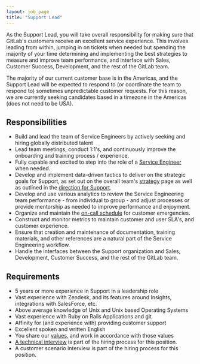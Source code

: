 ```yaml
---
layout: job_page
title: "Support Lead"
---
```


As the Support Lead, you will take overall responsibility for making sure that GitLab's customers receive an excellent service experience. This involves leading from within, jumping in on tickets when needed but spending the majority of your time determining and implementing the best strategies to measure and improve team performance, and interface with Sales, Customer Success, Development, and the rest of the GitLab team.

The majority of our current customer base is in the Americas, and the Support Lead will be expected to respond to (or coordinate the team to respond to) sometimes unpredictable customer requests. For this reason, we are currently seeking candidates based in a timezone in the Americas (does not need to be USA). 


## Responsibilities

- Build and lead the team of Service Engineers by actively seeking and hiring globally distributed talent
- Lead team meetings, conduct 1:1's, and continuously improve the onboarding and training process / experience.
- Fully capable and excited to step into the role of a [Service Engineer](https://about.gitlab.com/jobs/service-engineer) when needed.
- Develop and implement data-driven tactics to deliver on the strategic goals for Support, as set out on the overall team's [strategy](https://about.gitlab.com/strategy/) page as well as outlined in the [direction for Support](https://about.gitlab.com/handbook/support/#support-direction).
- Develop and use various analytics to review the Service Engineering team performance - from individual to group - and adjust processes or provide mentorship as needed to improve performance and enjoyment.
- Organize and maintain the [on-call schedule](https://about.gitlab.com/handbook/support/on-call) for customer emergencies.
- Construct and monitor metrics to maintain customer and user SLA's, and customer experience.
- Ensure that creation and maintenance of documentation, training materials, and other references are a natural part of the Service Engineering workflow.
- Handle the interfaces between the Support organization and Sales, Development, Customer Success, and the rest of the GitLab team.

## Requirements

- 5 years or more experience in Support in a leadership role
- Vast experience with Zendesk, and its features around Insights, integrations with SalesForce, etc.
- Above average knowledge of Unix and Unix based Operating Systems
- Vast experience with Ruby on Rails Applications and git
- Affinity for (and experience with) providing customer support
- Excellent spoken and written English
- You share our [values](/handbook/#values), and work in accordance with those values
- [A technical interview](/jobs/#technical-interview) is part of the hiring process for this position.
- A customer scenario interview is part of the hiring process for this position.
